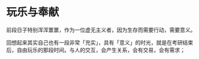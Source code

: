 # 玩乐与奉献

前段日子特别浑浑噩噩，作为一位虚无主义者，因为生存而需要行动，需要意义。

回想起来其实自己也有一段非常「充实」，具有「意义」的时光，就是在考研结束后，自由玩乐的那段时间。与人的交互，会产生关系，会有交易，会有需求；